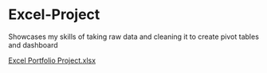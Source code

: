 # Excel-Project
Showcases my skills of taking raw data and cleaning it to create pivot tables and dashboard

[Excel Portfolio Project.xlsx](https://github.com/MalcolmTheAnalyst/Malcolm-The-Analyst-Portfolio/files/10151124/Excel.Portfolio.Project.xlsx)
